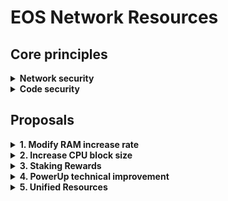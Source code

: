 # EOS Network Resources

## Core principles

<details>
<summary><b>Network security</b></summary>

- Voter participation must not decrease
- Network must not be at increased risk

</details>

<details>
<summary><b>Code security</b></summary>

- Minimal code impacts
- No risk of loss of funds

</details>

## Proposals

<details>
<summary><b>1. Modify RAM increase rate</b></summary>

### Proposal
- `eosio::setramrate` to `bytes_per_block=0`

### Roadmap
- Allow for signed integer for `bytes_per_block` RAM rate (allows decreasing virtual RAM supply)
</details>

<details>
<summary><b>2. Increase CPU block size</b></summary>

### Proposal
- Increase `max_block_cpu_usage` (requirement for EOS EVM transactions)
- Increase `max_inline_action_depth=32` (allows for more inline actions)

</details>

<details>
<summary><b>3. Staking Rewards</b></summary>

### Proposal

- Modify `producer_pay::claimrewards` to support `rex::channel_to_rex` to accept a portion of unallocated inflation
- Set `eosio::setinflation` to the following parameters:
  - `annual_rate=500`
  - `inflation_pay_factor=50000`
- Remove `check_voting_requirement` checks from `buyrex`
  - removes proxy or vote for 21+ BPs requirement
  - allows for neutral actors to participate in REX (ex: EOS EVM Bridge)

### Roadmap

- Improvements to `mvtosavings` and `mvfrsavings` to be a requirement for `buyrex`
- Increase `num_of_maturity_buckets` to 28

</details>

<details>
<summary><b>4. PowerUp technical improvement</b></summary>

### Proposal
- Powerup utility smart contract actions (must be backwards compatible)
    - Allow for auto-renewal (similar to how REX had renewals)
    - Pay with fixed amount of EOS (instead of calculating net/cpu ratios)
- No change in powerup CPU/NET ratios

</details>

<details>
<summary><b>5. Unified Resources</b></summary>

### Proposal

- Combined CPU + NET as single ephemeral resource
  - Deprecates the requirement of NET
- Smart contract reference to allow on-chain co-signing
  - Allows dapps to pay for CPU without abuse
  - Extends WharfKit's co-signing wallet feature

</details>
